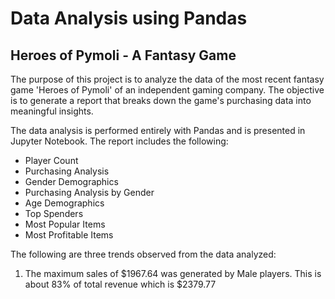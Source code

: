 # Data Analysis using Pandas

## Heroes of Pymoli - A Fantasy Game

The purpose of this project is to analyze the data of the most recent fantasy game 'Heroes of Pymoli' of an independent gaming company. The objective is to generate a report that breaks down the game's purchasing data into meaningful insights. 

The data analysis is performed entirely with Pandas and is presented in Jupyter Notebook. The report includes the following:
  *  Player Count
  *  Purchasing Analysis 
  *  Gender Demographics
  *  Purchasing Analysis by Gender
  *  Age Demographics
  *  Top Spenders
  *  Most Popular Items
  *  Most Profitable Items

The following are three trends observed from the data analyzed:
  1. The maximum sales of $1967.64 was generated by Male players. This is about 83% of total revenue which is $2379.77

